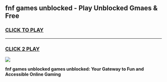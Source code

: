 
## fnf games unblocked - Play Unblocked Gmaes & Free
<h3>
<a href="https://news.freeplayer.one?title=fnf_games_unblocked&ref=23F">CLICK TO PLAY</a></h3>
<hr>

<h3>
<a href="https://news.freeplayer.one?title=fnf_games_unblocked&ref=23F">CLICK 2 PLAY</a>
  
</h3>

<a href="https://news.freeplayer.one?title=fnf_games_unblocked&ref=23F/"><img src="https://clearcache.store/games.png"></a>


**fnf games unblocked games unblocked: Your Gateway to Fun and Accessible Online Gaming**
